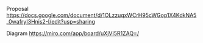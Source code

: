 Proposal
https://docs.google.com/document/d/1OLzzuqxWCrH95cWGop1X4KdkNA5_0wafryI3Hnis2-I/edit?usp=sharing

Diagram
https://miro.com/app/board/uXjVI5R1ZAQ=/